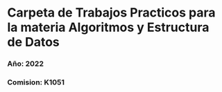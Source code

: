 # Carpeta de Trabajos Practicos para la materia Algoritmos y Estructura de Datos

### Año: 2022


### Comision: K1051
